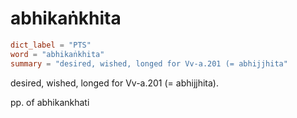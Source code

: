 # abhikaṅkhita

``` toml
dict_label = "PTS"
word = "abhikaṅkhita"
summary = "desired, wished, longed for Vv-a.201 (= abhijjhita"
```

desired, wished, longed for Vv\-a.201 (= abhijjhita).

pp. of abhikankhati

